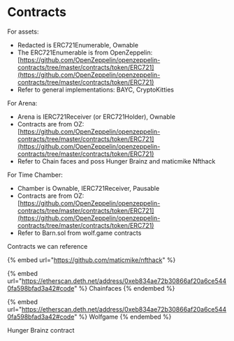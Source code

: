 # Contracts

For assets:

* Redacted is ERC721Enumerable, Ownable
* The ERC721Enumerable is from OpenZeppelin: [https://github.com/OpenZeppelin/openzeppelin-contracts/tree/master/contracts/token/ERC721](https://github.com/OpenZeppelin/openzeppelin-contracts/tree/master/contracts/token/ERC721)
* Refer to general implementations: BAYC, CryptoKitties

For Arena:

* Arena is IERC721Receiver (or ERC721Holder), Ownable
* Contracts are from OZ: [https://github.com/OpenZeppelin/openzeppelin-contracts/tree/master/contracts/token/ERC721](https://github.com/OpenZeppelin/openzeppelin-contracts/tree/master/contracts/token/ERC721)
* Refer to Chain faces and poss Hunger Brainz and maticmike Nfthack

For Time Chamber:

* Chamber is Ownable, IERC721Receiver, Pausable&#x20;
* Contracts are from OZ: [https://github.com/OpenZeppelin/openzeppelin-contracts/tree/master/contracts/token/ERC721](https://github.com/OpenZeppelin/openzeppelin-contracts/tree/master/contracts/token/ERC721)
* Refer to Barn.sol from wolf.game contracts



Contracts we can reference

{% embed url="https://github.com/maticmike/nfthack" %}

{% embed url="https://etherscan.deth.net/address/0xeb834ae72b30866af20a6ce5440fa598bfad3a42#code" %}
Chainfaces
{% endembed %}

{% embed url="https://etherscan.deth.net/address/0xeb834ae72b30866af20a6ce5440fa598bfad3a42#code" %}
Wolfgame
{% endembed %}

Hunger Brainz contract

